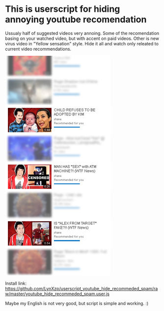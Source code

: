 # This is userscript for hiding annoying youtube recomendation
Ussualy half of suggested videos very annoing.
Some of the recomendation basing on your watched video, but with accent on paid videos.
Other is new virus video in "Yellow sensation" style.
Hide it all and watch only releated to current video recommendations.

![Alt text](/snapshot.png?raw=true "Optional Title")

Install link: https://github.com/LynXzp/userscript_youtube_hide_recommeded_spam/raw/master/youtube_hide_recommeded_spam.user.js

Maybe my English is not very good, but script is simple and working. :)
